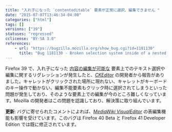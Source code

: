 ```yaml
---
title: "入れ子になった `contenteditable` 要素が正常に選択、編集できません "
date: "2015-07-07T13:46:34-04:00"
categories: ["html"]
tags: []
versions: ["39"]
statuses: "regressed"
cclicense: "BY-SA 3.0"
references:
    - url: "https://bugzilla.mozilla.org/show_bug.cgi?id=1181130"
      title: "Bug 1181130 - Broken selection system inside of a nested contenteditable element"
---
```

Firefox 39 で、入れ子になった [内容の編集が可能な](https://developer.mozilla.org/ja/docs/Web/HTML/Content_Editable) 要素上でのテキスト選択や編集に関するリグレッションが発生したと、[*CKEditor*](https://ckeditor.com/) の開発者から報告がありました。キャレットがクリックされた場所に現れない、キャレットがキーボードのキー操作で動かない、編集不能要素もクリック時に選択されてしまうといった問題が発生しており、そのような要素上での編集が今のところ難しくなっています。Mozilla の開発者はこの問題を認識しており、解決策に取り組んでいます。

**更新**: バグに寄せられたコメントによれば、[*MediaWiki VisualEditor*](https://www.mediawiki.org/wiki/VisualEditor) の表編集機能も影響を受けています。このバグは Firefox 40 Beta と Firefox 41 Developer Edition では既に修正されています。
